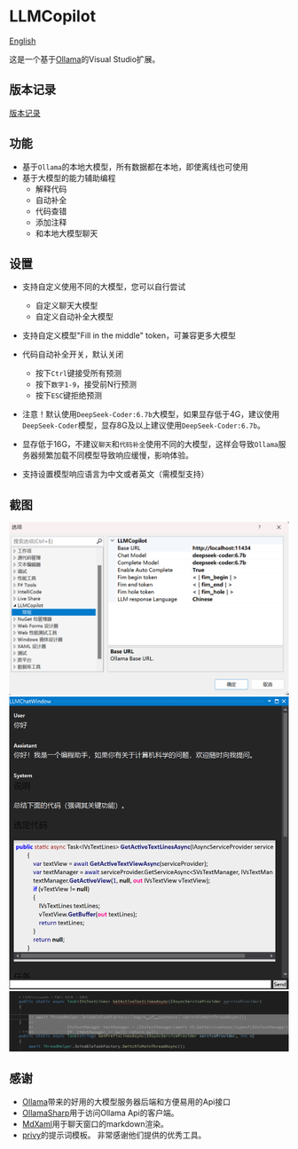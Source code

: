 # LLMCopilot
[English](https://github.com/foryoung365/vs-extension-llmcopilot/blob/main/README_EN.md)

这是一个基于[Ollama](https://github.com/ollama/ollama)的Visual Studio扩展。

## 版本记录

[版本记录](https://github.com/foryoung365/vs-extension-llmcopilot/blob/main/CHANGELOG.md)



## 功能
- 基于`Ollama`的本地大模型，所有数据都在本地，即使离线也可使用
- 基于大模型的能力辅助编程
  - 解释代码
  - 自动补全
  - 代码查错
  - 添加注释
  - 和本地大模型聊天
  
## 设置
- 支持自定义使用不同的大模型，您可以自行尝试
  - 自定义聊天大模型
  - 自定义自动补全大模型

- 支持自定义模型"Fill in the middle" token，可兼容更多大模型
- 代码自动补全开关，默认关闭
    - 按下`Ctrl`键接受所有预测
    - 按下`数字1-9`，接受前N行预测
    - 按下`ESC`键拒绝预测
  
- 注意！默认使用`DeepSeek-Coder:6.7b`大模型，如果显存低于4G，建议使用`DeepSeek-Coder`模型，显存8G及以上建议使用`DeepSeek-Coder:6.7b`。
- 显存低于16G，不建议`聊天`和`代码补全`使用不同的大模型，这样会导致`Ollama`服务器频繁加载不同模型导致响应缓慢，影响体验。
- 支持设置模型响应语言为中文或者英文（需模型支持）

## 截图
![设置](Images/image.png)
![聊天](Images/image-1.png)
![自动补全](Images/image-2.png)

## 感谢
- [Ollama](https://github.com/ollama/ollama)带来的好用的大模型服务器后端和方便易用的Api接口
- [OllamaSharp](https://github.com/awaescher/OllamaSharp)用于访问Ollama Api的客户端。
- [MdXaml](https://github.com/whistyun/MdXaml)用于聊天窗口的markdown渲染。
- [privy](https://github.com/srikanth235/privy)的提示词模板。
非常感谢他们提供的优秀工具。